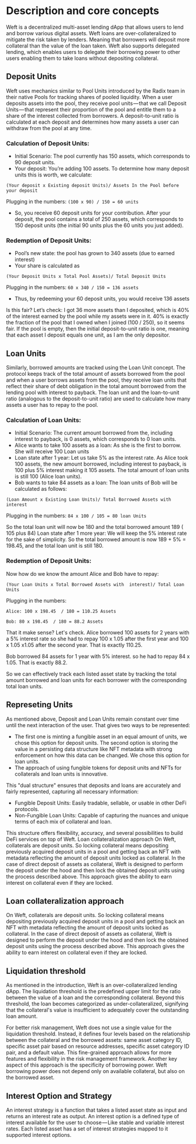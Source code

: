# Description and core concepts

Weft is a decentralized multi-asset lending dApp that allows users to lend and borrow various digital assets. Weft loans are over-collateralized to mitigate the risk taken by lenders. Meaning that borrowers will deposit more collateral than the value of the loan taken. Weft also supports delegated lending, which enables users to delegate their borrowing power to other users enabling them to take loans without depositing collateral.

## Deposit Units
Weft uses mechanics similar to Pool Units introduced by the Radix team in their native Pools for tracking shares of pooled liquidity. When a user deposits assets into the pool, they receive pool units — that we call Deposit Units — that represent their proportion of the pool and entitle them to a share of the interest collected from borrowers. A deposit-to-unit ratio is calculated at each deposit and determines how many assets a user can withdraw from the pool at any time.

### Calculation of Deposit Units:

- Initial Scenario: The pool currently has 150 assets, which corresponds to 90 deposit units.
- Your deposit: You’re adding 100 assets. To determine how many deposit units this is worth, we calculate:

```
(Your deposit x Existing deposit Units)/ Assets In the Pool before your deposit
```

Plugging in the numbers: `(100 x 90) / 150 = 60 units`

- So, you receive 60 deposit units for your contribution. After your deposit, the pool contains a total of 250 assets, which corresponds to 150 deposit units (the initial 90 units plus the 60 units you just added).

### Redemption of Deposit Units:

- Pool’s new state: the pool has grown to 340 assets (due to earned interest)
- Your share is calculated as 

```
(Your Deposit Units x Total Pool Assets)/ Total Deposit Units
```

Plugging in the numbers: `60 x 340 / 150 = 136 assets`

- Thus, by redeeming your 60 deposit units, you would receive 136 assets

Is this fair? Let’s check: I got 36 more assets than I deposited, which is 40% of the interest earned by the pool while my assets were in it. 40% is exactly the fraction of the pool that I owned when I joined (100 / 250), so it seems fair. If the pool is empty, then the initial deposit-to-unit ratio is one, meaning that each asset I deposit equals one unit, as I am the only depositor.

## Loan Units

Similarly, borrowed amounts are tracked using the Loan Unit concept. The protocol keeps track of the total amount of assets borrowed from the pool and when a user borrows assets from the pool, they receive loan units that reflect their share of debt obligation in the total amount borrowed from the lending pool with interest to payback. The loan unit and the loan-to-unit ratio (analogous to the deposit-to-unit ratio) are used to calculate how many assets a user has to repay to the pool. 

### Calculation of Loan Units:

- Initial Scenario: The current amount borrowed from the, including interest to payback, is 0 assets, which corresponds to 0 loan units.
- Alice wants to take 100 assets as a loan: As she is the first to borrow. She will receive 100 Loan units
- Loan state after 1 year: Let us take 5% as the interest rate. As Alice took 100 assets,  the new amount borrowed, including interest to payback, is 100 plus 5% interest making it 105 assets. The total amount of loan units is still 100 (Alice loan units).
- Bob wants to take 84 assets as a loan: The loan units of Bob will be calculated as follows: 

```
(Loan Amount x Existing Loan Units)/ Total Borrowed Assets with interest
```
Plugging in the numbers: `84 x 100 / 105 = 80 loan Units`

So the total loan unit will now be 180 and the total borrowed amount 189 ( 105 plus 84)
Loan state after 1 more year: We will keep the 5% interest rate for the sake of simplicity. So the total borrowed amount is now 189 + 5% = 198.45, and the total loan unit is still 180. 

### Redemption of Deposit Units:

Now how do we know the amount Alice and Bob have to repay:
    
`(Your Loan Units x Total Borrowed Assets with  interest)/ Total Loan Units`

Plugging in the numbers:

`Alice: 100 x 198.45  / 180 = 110.25 Assets`

`Bob: 80 x 198.45  / 180 = 88.2 Assets`

That it make sense? Let's check. 
Alice borrowed 100 assets for 2 years with a 5% interest rate so she had to repay 100 x 1.05 after the first year and 100 x 1.05 x1.05 after the second year. That is exactly 110.25.

Bob borrowed 84 assets for 1 year with 5% interest. so he had to repay 84 x 1.05. That is exactly 88.2. 

So we can effectively track each listed asset state by tracking the total amount borrowed and loan units for each borrower with the corresponding total loan units.

## Represeting Units 
As mentioned above, Deposit and Loan Units remain constant over time until the next interaction of the user. That gives two ways to be represented:

- The first one is minting a fungible asset in an equal amount of units, we chose this option for deposit units.
The second option is storing the value in a persisting data structure like NFT metadata with strong enforcement on how this data can be changed. We chose this option for loan units.
- The approach of using fungible tokens for deposit units and NFTs for collaterals and loan units is innovative.

 This "dual structure" ensures that deposits and loans are accurately and fairly represented, capturing all necessary information:

- Fungible Deposit Units: Easily tradable, sellable, or usable in other DeFi protocols.
- Non-Fungible Loan Units: Capable of capturing the nuances and unique terms of each mix of collateral and loan.

This structure offers flexibility, accuracy, and several possibilities to build DeFi services on top of Weft.
Loan collateralization approach
On Weft, collaterals are deposit units. So locking collateral means depositing previously acquired deposit units in a pool and getting back an NFT with metadata reflecting the amount of deposit units locked as collateral. In the case of direct deposit of assets as collateral, Weft is designed to perform the deposit under the hood and then lock the obtained deposit units using the process described above. This approach gives the ability to earn interest on collateral even if they are locked.

## Loan collateralization approach

On Weft, collaterals are deposit units. So locking collateral means depositing previously acquired deposit units in a pool and getting back an NFT with metadata reflecting the amount of deposit units locked as collateral. In the case of direct deposit of assets as collateral, Weft is designed to perform the deposit under the hood and then lock the obtained deposit units using the process described above. This approach gives the ability to earn interest on collateral even if they are locked.

## Liquidation threshold
As mentioned in the introduction, Weft is an over-collateralized lending dApp. The liquidation threshold is the predefined upper limit for the ratio between the value of a loan and the corresponding collateral. Beyond this threshold, the loan becomes categorized as under-collateralized, signifying that the collateral's value is insufficient to adequately cover the outstanding loan amount.

For better risk management, Weft does not use a single value for the liquidation threshold. Instead, it defines four levels based on the relationship between the collateral and the borrowed assets: same asset category ID, specific asset pair based on resource addresses, specific asset category ID pair, and a default value. This fine-grained approach allows for more features and flexibility in the risk management framework. Another key aspect of this approach is the specificity of borrowing power. Weft borrowing power does not depend only on available collateral, but also on the borrowed asset.

## Interest Option and Strategy

An interest strategy is a function that takes a listed asset state as input and returns an interest rate as output. 
An interest option is a defined type of interest available for the user to choose — Like stable and variable interest rates. Each listed asset has a set of interest strategies mapped to it supported interest options. 